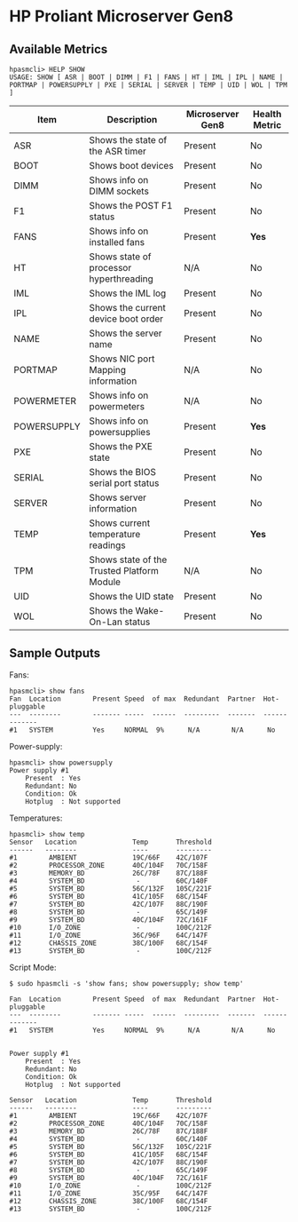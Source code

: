 # HP Proliant Microserver Gen8

## Available Metrics

```
hpasmcli> HELP SHOW
USAGE: SHOW [ ASR | BOOT | DIMM | F1 | FANS | HT | IML | IPL | NAME | PORTMAP | POWERSUPPLY | PXE | SERIAL | SERVER | TEMP | UID | WOL | TPM ]
```

|Item|Description|Microserver Gen8|Health Metric|
|----|-----------|----------------|--------|
|ASR|Shows the state of the ASR timer|Present|No|
|BOOT|Shows boot devices|Present|No|
|DIMM|Shows info on DIMM sockets|Present|No|
|F1|Shows the POST F1 status|Present|No|
|FANS|Shows info on installed fans|Present|**Yes**|
|HT|Shows state of processor hyperthreading|N/A|No|
|IML|Shows the IML log|Present|No|
|IPL|Shows the current device boot order|Present|No|
|NAME|Shows the server name|Present|No|
|PORTMAP|Shows NIC port Mapping information|N/A|No|
|POWERMETER|Shows info on powermeters|N/A|No|
|POWERSUPPLY|Shows info on powersupplies|Present|**Yes**|
|PXE|Shows the PXE state|Present|No|
|SERIAL|Shows the BIOS serial port status|Present|No|
|SERVER|Shows server information|Present|No|
|TEMP|Shows current temperature readings|Present|**Yes**|
|TPM|Shows state of the Trusted Platform Module|N/A|No|
|UID|Shows the UID state|Present|No|
|WOL|Shows the Wake-On-Lan status|Present|No|

## Sample Outputs

Fans:
```
hpasmcli> show fans
Fan  Location        Present Speed  of max  Redundant  Partner  Hot-pluggable
---  --------        ------- -----  ------  ---------  -------  -------------
#1   SYSTEM          Yes     NORMAL  9%      N/A        N/A      No            
```

Power-supply:
```
hpasmcli> show powersupply
Power supply #1
	Present  : Yes
	Redundant: No
	Condition: Ok
	Hotplug  : Not supported
```

Temperatures:
```
hpasmcli> show temp
Sensor   Location              Temp       Threshold
------   --------              ----       ---------
#1        AMBIENT              19C/66F    42C/107F 
#2        PROCESSOR_ZONE       40C/104F   70C/158F 
#3        MEMORY_BD            26C/78F    87C/188F 
#4        SYSTEM_BD             -         60C/140F 
#5        SYSTEM_BD            56C/132F   105C/221F
#6        SYSTEM_BD            41C/105F   68C/154F 
#7        SYSTEM_BD            42C/107F   88C/190F 
#8        SYSTEM_BD             -         65C/149F 
#9        SYSTEM_BD            40C/104F   72C/161F 
#10       I/O_ZONE              -         100C/212F
#11       I/O_ZONE             36C/96F    64C/147F 
#12       CHASSIS_ZONE         38C/100F   68C/154F 
#13       SYSTEM_BD             -         100C/212F
```

Script Mode:
```
$ sudo hpasmcli -s 'show fans; show powersupply; show temp'

Fan  Location        Present Speed  of max  Redundant  Partner  Hot-pluggable
---  --------        ------- -----  ------  ---------  -------  -------------
#1   SYSTEM          Yes     NORMAL  9%      N/A        N/A      No            


Power supply #1
	Present  : Yes
	Redundant: No
	Condition: Ok
	Hotplug  : Not supported

Sensor   Location              Temp       Threshold
------   --------              ----       ---------
#1        AMBIENT              19C/66F    42C/107F 
#2        PROCESSOR_ZONE       40C/104F   70C/158F 
#3        MEMORY_BD            26C/78F    87C/188F 
#4        SYSTEM_BD             -         60C/140F 
#5        SYSTEM_BD            56C/132F   105C/221F
#6        SYSTEM_BD            41C/105F   68C/154F 
#7        SYSTEM_BD            42C/107F   88C/190F 
#8        SYSTEM_BD             -         65C/149F 
#9        SYSTEM_BD            40C/104F   72C/161F 
#10       I/O_ZONE              -         100C/212F
#11       I/O_ZONE             35C/95F    64C/147F 
#12       CHASSIS_ZONE         38C/100F   68C/154F 
#13       SYSTEM_BD             -         100C/212F
```
